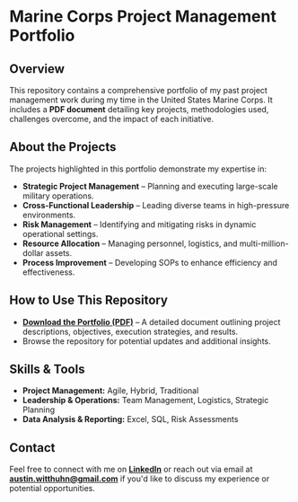 # Marine Corps Project Management Portfolio

## Overview  
This repository contains a comprehensive portfolio of my past project management work during my time in the United States Marine Corps. It includes a **PDF document** detailing key projects, methodologies used, challenges overcome, and the impact of each initiative.

## About the Projects  
The projects highlighted in this portfolio demonstrate my expertise in:  
- **Strategic Project Management** – Planning and executing large-scale military operations.  
- **Cross-Functional Leadership** – Leading diverse teams in high-pressure environments.  
- **Risk Management** – Identifying and mitigating risks in dynamic operational settings.  
- **Resource Allocation** – Managing personnel, logistics, and multi-million-dollar assets.  
- **Process Improvement** – Developing SOPs to enhance efficiency and effectiveness.  

## How to Use This Repository  
- **[Download the Portfolio (PDF)](./Project_Portfolio.pdf)** – A detailed document outlining project descriptions, objectives, execution strategies, and results.  
- Browse the repository for potential updates and additional insights.  

## Skills & Tools  
- **Project Management:** Agile, Hybrid, Traditional  
- **Leadership & Operations:** Team Management, Logistics, Strategic Planning  
- **Data Analysis & Reporting:** Excel, SQL, Risk Assessments  

## Contact  
Feel free to connect with me on **[LinkedIn](https://www.linkedin.com/in/austin-witthuhn/)** or reach out via email at **austin.witthuhn@gmail.com** if you'd like to discuss my experience or potential opportunities.  
